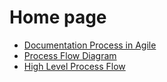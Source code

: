 # Home page


-  [Documentation Process in Agile](topic1.md)
-  [Process Flow Diagram](topic2.md)
-  [High Level Process Flow](topic3.md)

